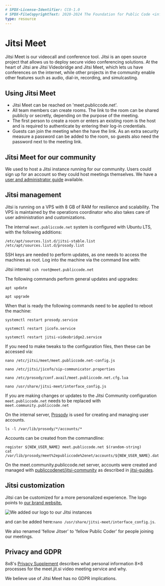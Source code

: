```yaml
---
# SPDX-License-Identifier: CC0-1.0
# SPDX-FileCopyrightText: 2020-2024 The Foundation for Public Code <info@publiccode.net>
type: resource
---
```


# Jitsi Meet

Jitsi Meet is our videocall and conference tool.
Jitsi is an open source project that allows us to deploy secure video conferencing solutions.
At the heart of Jitsi are Jitsi Videobridge and Jitsi Meet, which lets us have conferences on the internet, while other projects in the community enable other features such as audio, dial-in, recording, and simulcasting.

## Using Jitsi Meet

* Jitsi Meet can be reached on 'meet.publiccode.net'.
* All team members can create rooms. The link to the room can be shared publicly or secretly, depending on the purpose of the meeting.
* The first person to create a room or enters an existing room is the host and is required to authenticate by entering their log-in credentials.
* Guests can join the meeting when the have the link. As an extra security measure a password can be added to the room, so guests also need the password next to the meeting link.

## Jitsi Meet for our community

We used to host a Jitsi instance running for our community.
Users could sign up for an account so they could host meetings themselves.
We have a [user and administrator guide](jitsi-guides.md) available.

## Jitsi management

Jitsi is running on a VPS with 8 GB of RAM for resilience and scalability. The VPS is maintained by the operations coordinator who also takes care of user administration and customizations.

The internal `meet.publiccode.net` system is configured with Ubuntu LTS, with the following additions:

```
/etc/apt/sources.list.d/jitsi-stable.list
/etc/apt/sources.list.d/prosody.list
```

SSH keys are needed to perform updates, as one needs to access the machines as root. Log into the machine via the command line with:

Jitsi internal: `ssh root@meet.publiccode.net`

The following commands perform general updates and upgrades:

`apt update`

`apt upgrade`

When that is ready the following commands need to be applied to reboot the machine:

`systemctl restart prosody.service`

`systemctl restart jicofo.service`

`systemctl restart jitsi-videobridge2.service`

If you need to make tweaks to the configuration files, then these can be accessed via:

`nano /etc/jitsi/meet/meet.publiccode.net-config.js`

`nano /etc/jitsi/jicofo/sip-communicator.properties`

`nano /etc/prosody/conf.avail/meet.publiccode.net.cfg.lua`

`nano /usr/share/jitsi-meet/interface_config.js`

If you are making changes or updates to the Jitsi Community configuration `meet.publiccode.net` needs to be replaced with `meet.community.publiccode.net`

On the internal server,
[Prosody](https://prosody.im/) is used for creating and managing user accounts.

`ls -l /var/lib/prosody/*/accounts/*`

Accounts can be created from the commandline:

```
register ${NEW_USER_NAME} meet.publiccode.net $(random-string)
cat /var/lib/prosody/meet%2epubliccode%2enet/accounts/${NEW_USER_NAME}.dat
```

On the meet.community.publiccode.net server, accounts were created and managed with
[publiccodenet/jitsi-community](https://github.com/publiccodenet/jitsi-community)
as described in [jitsi-guides](jitsi-guides.md).

## Jitsi customization

Jitsi can be customized for a more personalized experience. The logo points to [our brand website.](https://brand.publiccode.net/logo/mark-128w128h.png)

![We added our logo to our Jitsi instances](/activities/tool-management/jitsi_logo_location.png)

and can be added here:`nano /usr/share/jitsi-meet/interface_config.js`.

We also renamed 'fellow Jitser' to 'fellow Public Coder' for people joining our meetings.

## Privacy and GDPR

8x8's [Privacy Supplement](https://jitsi.org/meet-jit-si-privacy/) describes what personal information 8×8 processes for the meet.jit.si video meeting service and why.

We believe use of Jitsi Meet has no GDPR implications.
